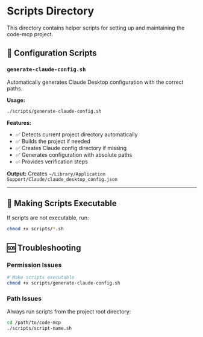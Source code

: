 # Scripts Directory

This directory contains helper scripts for setting up and maintaining the code-mcp project.

## 🔧 Configuration Scripts

### `generate-claude-config.sh`
Automatically generates Claude Desktop configuration with the correct paths.

**Usage:**
```bash
./scripts/generate-claude-config.sh
```

**Features:**
- ✅ Detects current project directory automatically
- ✅ Builds the project if needed
- ✅ Creates Claude config directory if missing
- ✅ Generates configuration with absolute paths
- ✅ Provides verification steps

**Output:** Creates `~/Library/Application Support/Claude/claude_desktop_config.json`

---

## 🔄 Making Scripts Executable

If scripts are not executable, run:
```bash
chmod +x scripts/*.sh
```

## 🆘 Troubleshooting

### Permission Issues
```bash
# Make scripts executable
chmod +x scripts/generate-claude-config.sh
```

### Path Issues
Always run scripts from the project root directory:
```bash
cd /path/to/code-mcp
./scripts/script-name.sh
```
